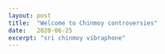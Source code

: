 ```yaml
---
layout: post
title:  "Welcome to Chinmoy controversies"
date:   2020-06-25
excerpt: "sri chinmoy vibraphone"
---
```

